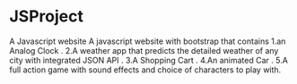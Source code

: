 # JSProject
A Javascript website 
A javascript website with bootstrap that contains
1.an Analog Clock .
2.A weather app that predicts the detailed weather of  any city with integrated JSON API .
3.A Shopping Cart .
4.An animated Car .
5.A full action game with sound effects and choice of characters to play with.
